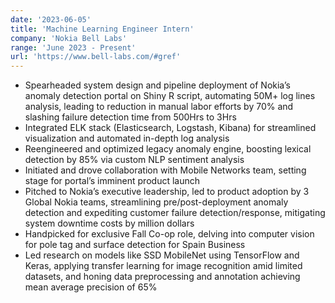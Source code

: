 ```yaml
---
date: '2023-06-05'
title: 'Machine Learning Engineer Intern'
company: 'Nokia Bell Labs'
range: 'June 2023 - Present'
url: 'https://www.bell-labs.com/#gref'
---
```


- Spearheaded system design and pipeline deployment of Nokia’s anomaly detection portal on Shiny R script, automating 50M+ log lines analysis, leading to reduction in manual labor efforts by 70% and slashing failure detection time from 500Hrs to 3Hrs
- Integrated ELK stack (Elasticsearch, Logstash, Kibana) for streamlined visualization and automated in-depth log analysis
- Reengineered and optimized legacy anomaly engine, boosting lexical detection by 85% via custom NLP sentiment analysis
- Initiated and drove collaboration with Mobile Networks team, setting stage for portal’s imminent product launch
- Pitched to Nokia’s executive leadership, led to product adoption by 3 Global Nokia teams, streamlining pre/post-deployment anomaly detection and expediting customer failure detection/response, mitigating system downtime costs by million dollars
- Handpicked for exclusive Fall Co-op role, delving into computer vision for pole tag and surface detection for Spain Business
- Led research on models like SSD MobileNet using TensorFlow and Keras, applying transfer learning for image recognition amid limited datasets, and honing data preprocessing and annotation achieving mean average precision of 65%



